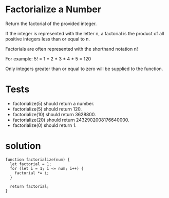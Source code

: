 # Factorialize a Number

Return the factorial of the provided integer.

If the integer is represented with the letter n, a factorial is the product of all positive integers less than or equal to n.

Factorials are often represented with the shorthand notation n!

For example: 5! = 1 * 2 * 3 * 4 * 5 = 120

Only integers greater than or equal to zero will be supplied to the function.

# Tests

- factorialize(5) should return a number.
- factorialize(5) should return 120.
- factorialize(10) should return 3628800.
- factorialize(20) should return 2432902008176640000.
- factorialize(0) should return 1.


# solution 

```
function factorialize(num) {
  let factorial = 1;
  for (let i = 1; i <= num; i++) {
    factorial *= i;
  }

  return factorial;
}
```